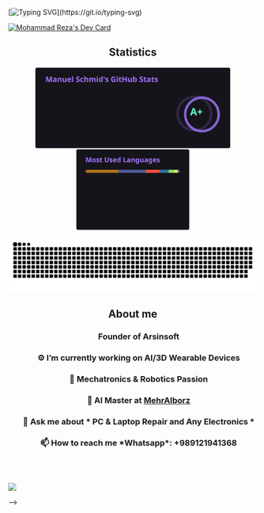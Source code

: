 [![Typing SVG](https://readme-typing-svg.demolab.com?font=Fira+Code&weight=600&size=30&pause=1000&color=6117F7&center=true&vCenter=true&width=600&lines=Hello+there%2C+I'm+MohammadReza!)](https://git.io/typing-svg)


<a href="https://app.daily.dev/arsinshaabani"><img src="https://api.daily.dev/devcards/v2/oyPYtM2f9JzYjAya4o8de.png?type=wide&r=xsm" width="652" alt="Mohammad Reza's Dev Card"/></a>

<h2 align="center" font-weight="bold">Statistics</h2>

<p align="center"><img align="center" height="165px" src="https://raw.githubusercontent.com/ArsinShaabani/ArsinShaabani/b71fe3efc17df8bbc146b8be5d4151a0b80fa202/output/github-stats.svg" /><img align="center" height="165px" src="https://raw.githubusercontent.com/ArsinShaabani/ArsinShaabani/b71fe3efc17df8bbc146b8be5d4151a0b80fa202/output/github-languages.svg" /></p>
<p align="center">
<picture>
  <source media="(prefers-color-scheme: dark)" srcset="https://raw.githubusercontent.com/ArsinShaabani/ArsinShaabani/b71fe3efc17df8bbc146b8be5d4151a0b80fa202/output/github-contribution-grid-snake-dark.svg" />
  <source media="(prefers-color-scheme: light)" srcset="https://raw.githubusercontent.com/ArsinShaabani/ArsinShaabani/b71fe3efc17df8bbc146b8be5d4151a0b80fa202/output/github-contribution-grid-snake-light.svg" />
  <img alt="github-snake" src="https://raw.githubusercontent.com/ArsinShaabani/ArsinShaabani/b71fe3efc17df8bbc146b8be5d4151a0b80fa202/output/github-contribution-grid-snake.svg" />
</picture>
<br>
  
<h2 align="center" font-weight="bold">About me</h2>

<ul>
  <h3 align="center">Founder of Arsinsoft</h3>
  <h3 align="center">⚙ I’m currently working on AI/3D Wearable Devices</h3>
  <h3 align="center">🤖 Mechatronics & Robotics Passion</h3>
  <h3 align="center">💼 AI Master at <a href="https://www.mehralborz.ac.ir">MehrAlborz</a></h3>
  <h3 align="center">💬 Ask me about * PC & Laptop Repair and Any Electronics *</h3>
  <h3 align="center">📫 How to reach me *Whatsapp*: +989121941368</h3>
</ul>

<br>


<h2 align="center"></h2>
<img align="center" src="https://visitor-badge.laobi.icu/badge?page_id=mashb1t.mashb1t.visitor-badge" />


-->
